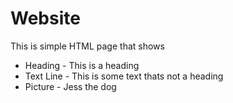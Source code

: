 # Website
This is simple HTML page that shows
  - Heading - This is a heading
  - Text Line - This is some text thats not a heading
  - Picture - Jess the dog
